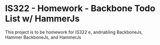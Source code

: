 <h1>IS322 - Homework - Backbone Todo List w/ HammerJs</h1>
<p>This project is to be homework for IS322 e, andnabling BackboneJs, Hammer BackboneJs, and HammerJs</p>